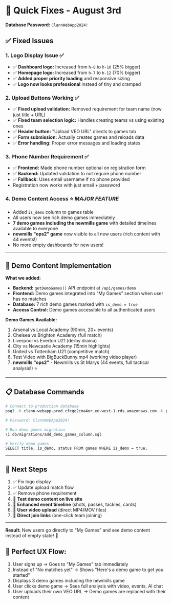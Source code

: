 # 🔧 Quick Fixes - August 3rd

**Database Password:** `ClannWebApp2024!`

## ✅ Fixed Issues

### 1. **Logo Display Issue** ✅
- ✅ **Dashboard logo:** Increased from `h-8` to `h-10` (25% bigger)
- ✅ **Homepage logo:** Increased from `h-7` to `h-12` (70% bigger)  
- ✅ **Added proper priority loading** and responsive sizing
- ✅ **Logo now looks professional** instead of tiny and cramped

### 2. **Upload Buttons Working** ✅
- ✅ **Fixed upload validation:** Removed requirement for team name (now just title + URL)
- ✅ **Fixed team selection logic:** Handles creating teams vs using existing ones
- ✅ **Header button:** "Upload VEO URL" directs to games tab  
- ✅ **Form submission:** Actually creates games and reloads data
- ✅ **Error handling:** Proper error messages and loading states

### 3. **Phone Number Requirement** ✅
- ✅ **Frontend:** Made phone number optional on registration form
- ✅ **Backend:** Updated validation to not require phone number
- ✅ **Fallback:** Uses email username if no phone provided
- Registration now works with just email + password

### 4. **Demo Content Access** ⭐ *MAJOR FEATURE*
- Added `is_demo` column to games table
- All users now see rich demo games immediately
- **7 demo games including the newmills game** with detailed timelines available to everyone
- **newmills "ops2" game** now visible to all new users (rich content with 44 events!)
- No more empty dashboards for new users!

---

## 🚀 Demo Content Implementation

**What we added:**
- **Backend:** `getDemoGames()` API endpoint at `/api/games/demo`
- **Frontend:** Demo games integrated into "My Games" section when user has no matches
- **Database:** 7 rich demo games marked with `is_demo = true`
- **Access Control:** Demo games accessible to all authenticated users

**Demo Games Available:**
1. Arsenal vs Local Academy (90min, 20+ events)
2. Chelsea vs Brighton Academy (full match)
3. Liverpool vs Everton U21 (derby drama)
4. City vs Newcastle Academy (15min highlights)
5. United vs Tottenham U21 (competitive match)
6. Test Video with BigBuckBunny.mp4 (working video player)
7. **newmills "ops2"** - Newmills vs St Marys (44 events, full tactical analysis!) ⭐

---

## 📋 Database Commands

```bash
# Connect to production database
psql -h clann-webapp-prod.cfcgo2cma4or.eu-west-1.rds.amazonaws.com -U postgres -d postgres

# Password: ClannWebApp2024!

# Run demo games migration
\i db/migrations/add_demo_games_column.sql

# Verify demo games
SELECT title, is_demo, status FROM games WHERE is_demo = true;
```

---

## 🎯 Next Steps

1. ✅ Fix logo display
2. ✅ Update upload match flow  
3. ✅ Remove phone requirement
4. 🔄 **Test demo content on live site**
5. 🔄 **Enhanced event timeline** (shots, passes, tackles, cards)
6. 🔄 **User video upload** (direct MP4/MOV files)
7. 🔄 **Direct join links** (one-click team joining)

---

**Result:** New users go directly to "My Games" and see demo content instead of empty state! 🚀

## 🎯 **Perfect UX Flow:**
1. User signs up → Goes to "My Games" tab immediately  
2. Instead of "No matches yet" → Shows "Here's a demo game to get you started"
3. Displays 3 demo games including the newmills game
4. User clicks demo game → Sees full analysis with video, events, AI chat
5. User uploads their own VEO URL → Demo games are replaced with their content